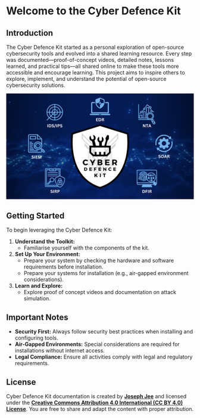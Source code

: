 # **Welcome to the Cyber Defence Kit**

## **Introduction**

The Cyber Defence Kit started as a personal exploration of open-source cybersecurity tools and evolved into a shared learning resource. Every step was documented—proof-of-concept videos, detailed notes, lessons learned, and practical tips—all shared online to make these tools more accessible and encourage learning. This project aims to inspire others to explore, implement, and understand the potential of open-source cybersecurity solutions.

![CDK intro visual.png](CDK_intro_visual.png)

## **Getting Started**

To begin leveraging the Cyber Defence Kit:

1. **Understand the Toolkit:**
    - Familiarise yourself with the components of the kit.
2. **Set Up Your Environment:**
    - Prepare your system by checking the hardware and software requirements before installation.
    - Prepare your systems for installation (e.g., air-gapped environment considerations).
3. **Learn and Explore:**
    - Explore proof of concept videos and documentation on attack simulation.

## **Important Notes**

- **Security First:** Always follow security best practices when installing and configuring tools.
- **Air-Gapped Environments:** Special considerations are required for installations without internet access.
- **Legal Compliance:** Ensure all activities comply with legal and regulatory requirements.

## **License**
Cyber Defence Kit documentation is created by **[Joseph Jee](https://josephjee.com)** and licensed under the **[Creative Commons Attribution 4.0 International (CC BY 4.0) License](https://creativecommons.org/licenses/by/4.0/)**. You are free to share and adapt the content with proper attribution.
